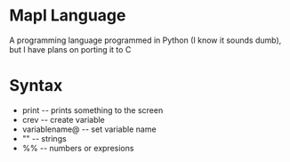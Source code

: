 # Mapl Language
A programming language programmed in Python (I know it sounds dumb), but I have plans on porting it to C

# Syntax
- print -- prints something to the screen
- crev -- create variable
- variablename@ -- set variable name
- "" -- strings
- %% -- numbers or expresions
